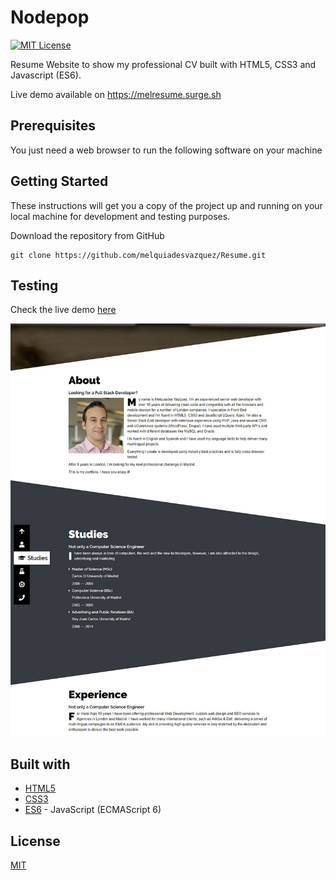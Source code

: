 # Nodepop

[![MIT License][license-image]][license-url]

Resume Website to show my professional CV built with HTML5, CSS3 and Javascript (ES6).

Live demo available on https://melresume.surge.sh

## Prerequisites

You just need a web browser to run the following software on your machine

## Getting Started

These instructions will get you a copy of the project up and running on your local machine for development and testing purposes.

Download the repository from GitHub

```shell
git clone https://github.com/melquiadesvazquez/Resume.git
```

## Testing

Check the live demo [here](https://melresume.surge.sh)

![Resume homepage](https://raw.githubusercontent.com/melquiadesvazquez/Resume/master/src/img/web.jpg)

## Built with

+ [HTML5](https://www.w3.org/TR/html52/)
+ [CSS3](https://www.w3.org/standards/techs/css)
+ [ES6](http://es6-features.org/) - JavaScript (ECMAScript 6)

## License

[MIT][license-url]


[license-image]: https://img.shields.io/badge/license-MIT-blue.svg?style=flat
[license-url]: LICENSE
